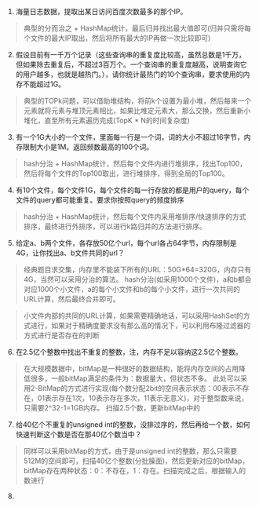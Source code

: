 1. 海量日志数据，提取出某日访问百度次数最多的那个IP。
> 典型的分而治之 + HashMap统计，最后归并找出最大值即可(归并只需将每个文件的最大IP取出，然后将所有最大的IP再做一次比较即可)

2. 假设目前有一千万个记录（这些查询串的重复度比较高，虽然总数是1千万，但如果除去重复后，不超过3百万个。一个查询串的重复度越高，说明查询它的用户越多，也就是越热门。），请你统计最热门的10个查询串，要求使用的内存不能超过1G。
> 典型的TOPk问题，可以借助堆结构，将前k个设置为最小堆，然后每来一个元素就将元素与堆顶元素相比，如果比堆定元素大，那么交换，然后重新小堆化，直至所有元素遍历完成(TopK * N的时间复杂度)

3. 有一个1G大小的一个文件，里面每一行是一个词，词的大小不超过16字节，内存限制大小是1M。返回频数最高的100个词。
> hash分治 + HashMap统计，然后每个文件内进行堆排序，找出Top100，然后将每个文件的Top100取出，进行堆排序，得到全局的Top100。

4. 有10个文件，每个文件1G，每个文件的每一行存放的都是用户的query，每个文件的query都可能重复。要求你按照query的频度排序
> hash分治 + HashMap统计，然后每个文件内采用堆排序/快速排序的方式排序，最终进行外排序，可以进行k路归并的方法进行排序。

5. 给定a、b两个文件，各存放50亿个url，每个url各占64字节，内存限制是4G，让你找出a、b文件共同的url？
> 经典题目求交集，内存里不能装下所有的URL：50G*64=320G，内存只有4G，当然可以采用分治的算法。
> hash分治(如采用1000个文件)，a和b都会对应1000个小文件，a的每个小文件和b的每个小文件，进行一次共同的URL计算，然后最终合并即可。

> 小文件内部的共同的URL计算，如果需要精确地话，可以采用HashSet的方式进行，如果对于精确度要求没有那么高的情况下，可以利用布隆过滤器的方式进行是否存在的判断

6. 在2.5亿个整数中找出不重复的整数，注，内存不足以容纳这2.5亿个整数。
> 在大规模数据中，bitMap是一种很好的数据结构，能将内存空间的占用降低很多，一般bitMap满足的条件为：数据量大，但状态不多。
> 此处可以采用2-BitMap的方式进行实现(每个数分配2bit的空间表示状态：00表示不存在，01表示存在1次，10表示存在多次，11表示无意义)，对于整型数来说，只需要2^32-1=1GB内存。
> 扫描2.5个数，更新bitMap中的

7. 给40亿个不重复的unsigned int的整数，没排过序的，然后再给一个数，如何快速判断这个数是否在那40亿个数当中？
> 同样可以采用bitMap的方式，由于是unsigned int的整数，那么只需要512M的空间即可，扫描40亿个整数(分批臊面)，然后更新对应的bitMap，bitMap存在两种状态：0：不存在，1：存在。扫描完成之后，根据输入的数进行

8. 